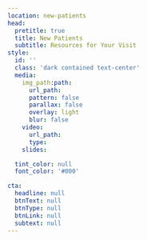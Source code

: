 ```yaml
---
location: new-patients
head:
  pretitle: true
  title: New Patients
  subtitle: Resources for Your Visit
style:
  id: ''
  class: 'dark contained text-center'
  media:
    img_path:path:
      url_path:
      pattern: false
      parallax: false
      overlay: light
      blur: false
    video:
      url_path:
      type:
    slides:

  tint_color: null
  font_color: '#000'

cta:
  headline: null
  btnText: null
  btnType: null
  btnLink: null
  subtext: null
---
```

